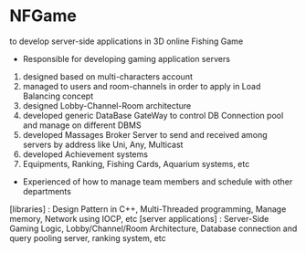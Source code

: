 # NFGame
to develop server-side applications in 3D online Fishing Game

- Responsible for developing gaming application servers 
1. designed based on multi-characters account
2. managed to users and room-channels in order to apply in Load Balancing concept
3. designed Lobby-Channel-Room architecture
4. developed generic DataBase GateWay to control DB Connection pool and manage on different DBMS
5. developed Massages Broker Server to send and received among servers by address like Uni, Any, Multicast
6. developed Achievement systems
5. Equipments, Ranking, Fishing Cards, Aquarium systems, etc

- Experienced of how to manage team members and schedule with other departments 

[libraries] : Design Pattern in C++, Multi-Threaded programming, Manage memory, Network using IOCP, etc
 [server applications] : Server-Side Gaming Logic, Lobby/Channel/Room Architecture, Database connection and query pooling server, ranking system, etc
